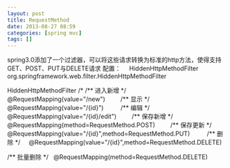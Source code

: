 ```yaml
---
layout: post
title: RequestMethod
date: 2013-08-27 08:59
categories: [spring mvc]
tags: []
---
```


spring3.0添加了一个过滤器，可以将这些请求转换为标准的http方法，使得支持GET、POST、PUT与DELETE请求
配置：
<filter>   
<filter-name>HiddenHttpMethodFilter</filter-name>   
<filter-class>org.springframework.web.filter.HiddenHttpMethodFilter</filter-class>   
</filter>   

<filter-mapping>
<filter-name>HiddenHttpMethodFilter</filter-name>
<url-pattern>/*</url-pattern>
</filter-mapping>
/** 进入新增 */
@RequestMapping(value="/new")  
     
/** 显示 */  
@RequestMapping(value="/{id}")  
      
/** 编辑 */  
@RequestMapping(value="/{id}/edit")  
     
/** 保存新增 */  
@RequestMapping(method=RequestMethod.POST)  
     
/** 保存更新 */  
@RequestMapping(value="/{id}",method=RequestMethod.PUT)  
      
/** 删除 */    
@RequestMapping(value="/{id}",method=RequestMethod.DELETE)  

/** 批量删除 */  
@RequestMapping(method=RequestMethod.DELETE)


